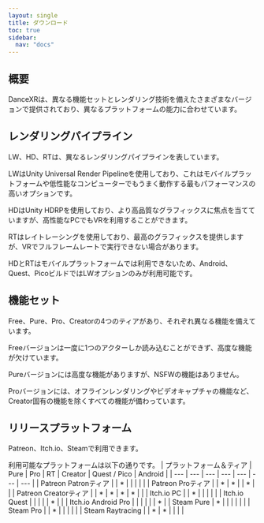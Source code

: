 ```yaml
---
layout: single
title: ダウンロード
toc: true
sidebar:
  nav: "docs"
---
```


## 概要
DanceXRは、異なる機能セットとレンダリング技術を備えたさまざまなバージョンで提供されており、異なるプラットフォームの能力に合わせています。

## レンダリングパイプライン
LW、HD、RTは、異なるレンダリングパイプラインを表しています。

LWはUnity Universal Render Pipelineを使用しており、これはモバイルプラットフォームや低性能なコンピューターでもうまく動作する最もパフォーマンスの高いオプションです。

HDはUnity HDRPを使用しており、より高品質なグラフィックスに焦点を当てていますが、高性能なPCでもVRを利用することができます。

RTはレイトレーシングを使用しており、最高のグラフィックスを提供しますが、VRでフルフレームレートで実行できない場合があります。

HDとRTはモバイルプラットフォームでは利用できないため、Android、Quest、PicoビルドではLWオプションのみが利用可能です。

## 機能セット
Free、Pure、Pro、Creatorの4つのティアがあり、それぞれ異なる機能を備えています。

Freeバージョンは一度に1つのアクターしか読み込むことができず、高度な機能が欠けています。

Pureバージョンには高度な機能がありますが、NSFWの機能はありません。

Proバージョンには、オフラインレンダリングやビデオキャプチャの機能など、Creator固有の機能を除くすべての機能が備わっています。

## リリースプラットフォーム
Patreon、Itch.io、Steamで利用できます。

利用可能なプラットフォームは以下の通りです。
| プラットフォーム＆ティア | Pure | Pro | RT | Creator | Quest / Pico | Android |
| --- | --- | --- | --- | --- | --- | --- | 
| Patreon Patronティア |  | * | |  |  | |
| Patreon Proティア |  | * | * |  | * | |
| Patreon Creatorティア |  | * | * | * | * | |
| Itch.io PC | | * | | | | |
| Itch.io Quest | | | | | * | |
| Itch.io Android Pro | | | | | | * |
| Steam Pure | * | | | | | |
| Steam Pro | | * | | | | |
| Steam Raytracing | | * | * | | | |